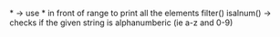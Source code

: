 \* -> use * in front of range to print all the elements
filter() 
isalnum() -> checks if the given string is alphanumberic (ie a-z and 0-9)

